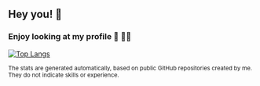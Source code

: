 ## Hey you! 👋 
### Enjoy looking at my profile 🧐 👨‍💻

[![Top Langs](https://github-readme-stats.vercel.app/api/top-langs/?username=alekbj16&title_color=ffffff&text_color=ffffff&bg_color=70,43C6AC,191654&layout=compact&exclude_repo=EdutainmentVR)](https://github.com/anuraghazra/github-readme-stats)

<sup>
  The stats are generated automatically,
  based on public GitHub repositories created by me.
  They do not indicate skills or experience. 
</sup>


